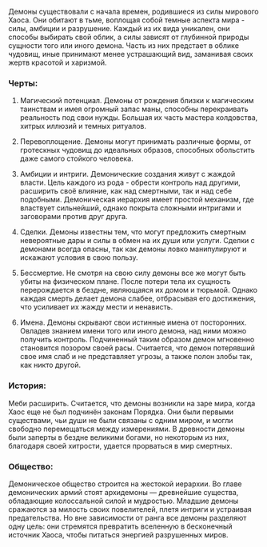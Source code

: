 Демоны существовали с начала времен, родившиеся из силы мирового Хаоса. Они обитают в тьме, воплощая собой темные аспекта мира - силы, амбиции и разрушение. Каждый из их вида уникален, они способы выбирать свой облик, а силы зависят от глубинной природы сущности того или иного демона. Часть из них предстает в облике чудовищ, иные принимают менее устрашающий вид, заманивая своих жертв красотой и харизмой.

### Черты:
1. Магический потенциал. Демоны от рождения близки к магическим таинствам и имея огромный запас маны, способны перекраивать реальность под свои нужды. Большая их часть мастера колдовства, хитрых иллюзий и темных ритуалов.
   
2. Перевоплощение. Демоны могут принимать различные формы, от гротескных чудовищ до идеальных образов, способных обольстить даже самого стойкого человека.

3. Амбиции и интриги. Демонические создания живут с жаждой власти. Цель каждого из рода - обрести контроль над другими, расширить своё влияние, как над смертными, так и над себе подобными. Демоническая иерархия имеет простой механизм, где властвует сильнейший, однако покрыта сложными интригами и заговорами против друг друга.

4. Сделки. Демоны известны тем, что могут предложить смертным невероятные дары и силы в обмен на их души или услуги. Сделки с демонами всегда опасны, так как демоны ловко манипулируют и искажают условия в свою пользу.

5. Бессмертие. Не смотря на свою силу демоны все же могут быть убиты на физическом плане. После потери тела их сущность перерождается в бездне, являющаяся их домом и тюрьмой. Однако каждая смерть делает демона слабее, отбрасывая его достижения, что усиливает их жажду мести и ненависть.

6. Имена. Демоны скрывают свои истинные имена от посторонних. Овладев знанием имени того или иного демона, над ними можно получить контроль. Подчиненный таким образом демон мгновенно становится позором своей расы. Считается, что демон потерявший свое имя слаб и не представляет угрозы, а также полон злобы так, как никто другой. 

### История:
Меби расширить.
Считается, что демоны возникли на заре мира, когда Хаос еще не был подчинён законам Порядка. Они были первыми существами, чьи души не были связаны с одним миром, и могли свободно перемещаться между измерениями. В древности демоны были заперты в бездне великими богами, но некоторым из них, благодаря своей хитрости, удается прорваться в мир смертных.

### Общество:
Демоническое общество строится на жестокой иерархии. Во главе демонических армий стоят архидемоны — древнейшие существа, обладающие колоссальной силой и мудростью. Младшие демоны сражаются за милость своих повелителей, плетя интриги и устраивая предательства. Но вне зависимости от ранга все демоны разделяют одну цель: они стремятся превратить вселенную в бесконечный источник Хаоса, чтобы питаться энергией разрушенных миров.